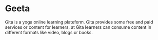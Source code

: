 # Geeta
Gita is a yoga online learning plateform. Gita provides some free and paid services or content for learners, at Gita learners can consume content in different formats like video, blogs or books.
